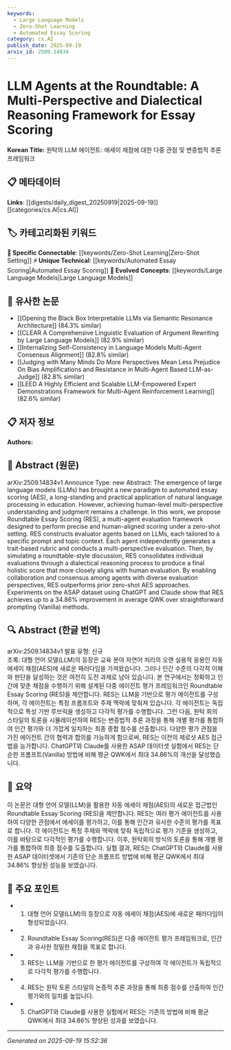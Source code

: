 ```yaml
---
keywords:
  - Large Language Models
  - Zero-Shot Learning
  - Automated Essay Scoring
category: cs.AI
publish_date: 2025-09-19
arxiv_id: 2509.14834
---
```


<!-- KEYWORD_LINKING_METADATA:
{
  "processed_timestamp": "2025-09-22 21:39:06.178488",
  "vocabulary_version": "1.0",
  "selected_keywords": [
    "Large Language Models",
    "Zero-Shot Learning",
    "Automated Essay Scoring"
  ],
  "rejected_keywords": [
    "Natural Language Processing",
    "Dialectical Reasoning"
  ],
  "similarity_scores": {
    "Large Language Models": 0.8,
    "Zero-Shot Learning": 0.77,
    "Automated Essay Scoring": 0.75
  },
  "extraction_method": "AI_prompt_based",
  "budget_applied": true
}
-->


# LLM Agents at the Roundtable: A Multi-Perspective and Dialectical Reasoning Framework for Essay Scoring

**Korean Title:** 원탁의 LLM 에이전트: 에세이 채점에 대한 다중 관점 및 변증법적 추론 프레임워크

## 📋 메타데이터

**Links**: [[digests/daily_digest_20250919|2025-09-19]]   [[categories/cs.AI|cs.AI]]

## 🏷️ 카테고리화된 키워드
**🔗 Specific Connectable**: [[keywords/Zero-Shot Learning|Zero-Shot Setting]]
**⚡ Unique Technical**: [[keywords/Automated Essay Scoring|Automated Essay Scoring]]
**🚀 Evolved Concepts**: [[keywords/Large Language Models|Large Language Models]]

## 🔗 유사한 논문
- [[Opening the Black Box Interpretable LLMs via Semantic Resonance Architecture]] (84.3% similar)
- [[CLEAR A Comprehensive Linguistic Evaluation of Argument Rewriting by Large Language Models]] (82.9% similar)
- [[Internalizing Self-Consistency in Language Models Multi-Agent Consensus Alignment]] (82.8% similar)
- [[Judging with Many Minds Do More Perspectives Mean Less Prejudice On Bias Amplifications and Resistance in Multi-Agent Based LLM-as-Judge]] (82.8% similar)
- [[LEED A Highly Efficient and Scalable LLM-Empowered Expert Demonstrations Framework for Multi-Agent Reinforcement Learning]] (82.6% similar)

## 📋 저자 정보

**Authors:** 

## 📄 Abstract (원문)

arXiv:2509.14834v1 Announce Type: new 
Abstract: The emergence of large language models (LLMs) has brought a new paradigm to automated essay scoring (AES), a long-standing and practical application of natural language processing in education. However, achieving human-level multi-perspective understanding and judgment remains a challenge. In this work, we propose Roundtable Essay Scoring (RES), a multi-agent evaluation framework designed to perform precise and human-aligned scoring under a zero-shot setting. RES constructs evaluator agents based on LLMs, each tailored to a specific prompt and topic context. Each agent independently generates a trait-based rubric and conducts a multi-perspective evaluation. Then, by simulating a roundtable-style discussion, RES consolidates individual evaluations through a dialectical reasoning process to produce a final holistic score that more closely aligns with human evaluation. By enabling collaboration and consensus among agents with diverse evaluation perspectives, RES outperforms prior zero-shot AES approaches. Experiments on the ASAP dataset using ChatGPT and Claude show that RES achieves up to a 34.86% improvement in average QWK over straightforward prompting (Vanilla) methods.

## 🔍 Abstract (한글 번역)

arXiv:2509.14834v1 발표 유형: 신규  
초록: 대형 언어 모델(LLM)의 등장은 교육 분야 자연어 처리의 오랜 실용적 응용인 자동 에세이 채점(AES)에 새로운 패러다임을 가져왔습니다. 그러나 인간 수준의 다각적 이해와 판단을 달성하는 것은 여전히 도전 과제로 남아 있습니다. 본 연구에서는 정확하고 인간에 맞춘 채점을 수행하기 위해 설계된 다중 에이전트 평가 프레임워크인 Roundtable Essay Scoring (RES)을 제안합니다. RES는 LLM을 기반으로 평가 에이전트를 구성하며, 각 에이전트는 특정 프롬프트와 주제 맥락에 맞춰져 있습니다. 각 에이전트는 독립적으로 특성 기반 루브릭을 생성하고 다각적 평가를 수행합니다. 그런 다음, 원탁 회의 스타일의 토론을 시뮬레이션하여 RES는 변증법적 추론 과정을 통해 개별 평가를 통합하여 인간 평가와 더 가깝게 일치하는 최종 종합 점수를 산출합니다. 다양한 평가 관점을 가진 에이전트 간의 협력과 합의를 가능하게 함으로써, RES는 이전의 제로샷 AES 접근법을 능가합니다. ChatGPT와 Claude를 사용한 ASAP 데이터셋 실험에서 RES는 단순한 프롬프트(Vanilla) 방법에 비해 평균 QWK에서 최대 34.86%의 개선을 달성했습니다.

## 📝 요약

이 논문은 대형 언어 모델(LLM)을 활용한 자동 에세이 채점(AES)의 새로운 접근법인 Roundtable Essay Scoring (RES)을 제안합니다. RES는 여러 평가 에이전트를 사용하여 다양한 관점에서 에세이를 평가하고, 이를 통해 인간과 유사한 수준의 평가를 목표로 합니다. 각 에이전트는 특정 주제와 맥락에 맞춰 독립적으로 평가 기준을 생성하고, 이를 바탕으로 다각적인 평가를 수행합니다. 이후, 원탁회의 방식의 토론을 통해 개별 평가를 통합하여 최종 점수를 도출합니다. 실험 결과, RES는 ChatGPT와 Claude를 사용한 ASAP 데이터셋에서 기존의 단순 프롬프트 방법에 비해 평균 QWK에서 최대 34.86% 향상된 성능을 보였습니다.

## 🎯 주요 포인트

- 1. 대형 언어 모델(LLM)의 등장으로 자동 에세이 채점(AES)에 새로운 패러다임이 형성되었습니다.

- 2. Roundtable Essay Scoring(RES)은 다중 에이전트 평가 프레임워크로, 인간과 유사한 정밀한 채점을 목표로 합니다.

- 3. RES는 LLM을 기반으로 한 평가 에이전트를 구성하여 각 에이전트가 독립적으로 다각적 평가를 수행합니다.

- 4. RES는 원탁 토론 스타일의 논증적 추론 과정을 통해 최종 점수를 산출하여 인간 평가와의 일치를 높입니다.

- 5. ChatGPT와 Claude를 사용한 실험에서 RES는 기존의 방법에 비해 평균 QWK에서 최대 34.86% 향상된 성과를 보였습니다.

---

*Generated on 2025-09-19 15:52:36*